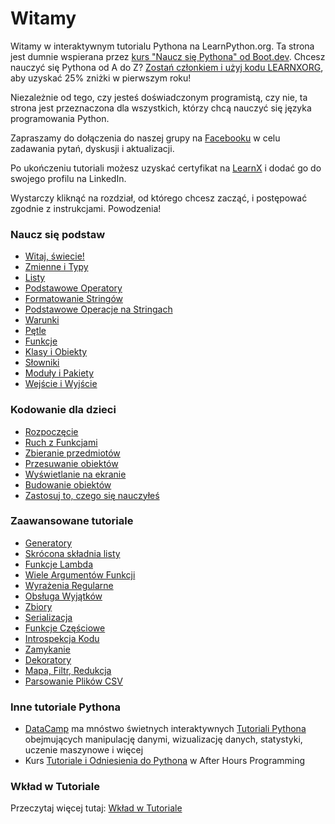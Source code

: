 # Witamy

Witamy w interaktywnym tutorialu Pythona na LearnPython.org. Ta strona jest dumnie wspierana przez [kurs "Naucz się Pythona" od Boot.dev](https://www.boot.dev/courses/learn-python?promo=LEARNXORG). Chcesz nauczyć się Pythona od A do Z? [Zostań członkiem i użyj kodu LEARNXORG](https://www.boot.dev/pricing?promo=LEARNXORG), aby uzyskać 25% zniżki w pierwszym roku!

Niezależnie od tego, czy jesteś doświadczonym programistą, czy nie, ta strona jest przeznaczona dla wszystkich, którzy chcą nauczyć się języka programowania Python.<br>

Zapraszamy do dołączenia do naszej grupy na <a href="http://www.facebook.com/groups/180708015327157/">Facebooku</a> w celu zadawania pytań, dyskusji i aktualizacji.

Po ukończeniu tutoriali możesz uzyskać certyfikat na [LearnX](https://www.learnx.org) i dodać go do swojego profilu na LinkedIn.

Wystarczy kliknąć na rozdział, od którego chcesz zacząć, i postępować zgodnie z instrukcjami. Powodzenia!<br>

### Naucz się podstaw

- [Witaj, świecie!](Hello,%20World!)
- [Zmienne i Typy](Variables%20and%20Types)
- [Listy](Lists)
- [Podstawowe Operatory](Basic%20Operators)
- [Formatowanie Stringów](String%20Formatting)
- [Podstawowe Operacje na Stringach](Basic%20String%20Operations)
- [Warunki](Conditions)
- [Pętle](Loops)
- [Funkcje](Functions)
- [Klasy i Obiekty](Classes%20and%20Objects)
- [Słowniki](Dictionaries)
- [Moduły i Pakiety](Modules%20and%20Packages)
- [Wejście i Wyjście](Input%20and%20Output)

### Kodowanie dla dzieci
- [Rozpoczęcie](https://codingforkids.io/play/python/intro-level1)
- [Ruch z Funkcjami](https://codingforkids.io/play/python/intro-level2)
- [Zbieranie przedmiotów](https://codingforkids.io/play/python/intro-level3)
- [Przesuwanie obiektów](https://codingforkids.io/play/python/intro-level4)
- [Wyświetlanie na ekranie](https://codingforkids.io/play/python/intro-level5)
- [Budowanie obiektów](https://codingforkids.io/play/python/intro-level6)
- [Zastosuj to, czego się nauczyłeś](https://codingforkids.io/play/python/intro-level7)

### Zaawansowane tutoriale

- [Generatory](Generators)
- [Skrócona składnia listy](List%20Comprehensions)
- [Funkcje Lambda](Lambda%20functions)
- [Wiele Argumentów Funkcji](Multiple%20Function%20Arguments)
- [Wyrażenia Regularne](Regular%20Expressions)
- [Obsługa Wyjątków](Exception%20Handling)
- [Zbiory](Sets)
- [Serializacja](Serialization)
- [Funkcje Częściowe](Partial%20functions)
- [Introspekcja Kodu](Code%20Introspection)
- [Zamykanie](Closures)
- [Dekoratory](Decorators)
- [Mapa, Filtr, Redukcja](Map,%20Filter,%20Reduce)
- [Parsowanie Plików CSV](Parsing%20CSV%20Files)

### Inne tutoriale Pythona

- [DataCamp](https://datacamp.pxf.io/c/67577/1012793/13294?sharedId=learnpython.org) ma mnóstwo świetnych interaktywnych [Tutoriali Pythona](https://datacamp.pxf.io/c/67577/1012793/13294?sharedId=learnpython.org) obejmujących manipulację danymi, wizualizację danych, statystyki, uczenie maszynowe i więcej
- Kurs [Tutoriale i Odniesienia do Pythona](http://www.afterhoursprogramming.com/index.php?article=181) w After Hours Programming

### Wkład w Tutoriale

Przeczytaj więcej tutaj: [Wkład w Tutoriale](Contributing%20Tutorials)